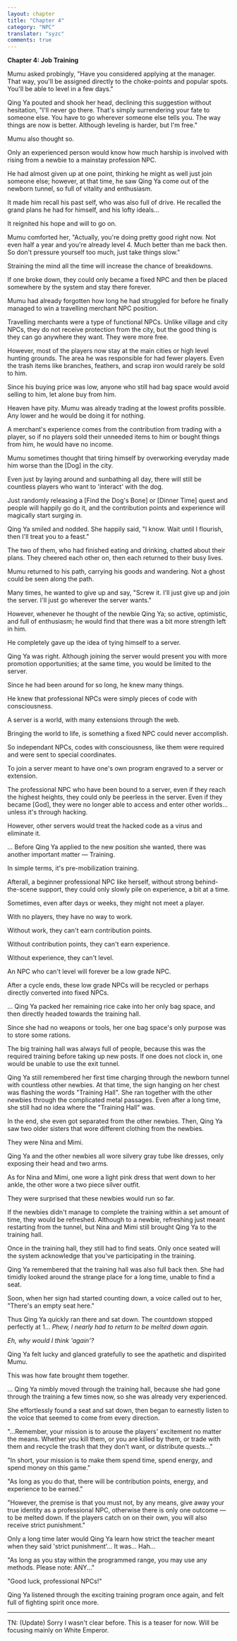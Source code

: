 ```yaml
---
layout: chapter
title: "Chapter 4"
category: "NPC"
translator: "syzc"
comments: true
---
```


**Chapter 4: Job Training**

Mumu asked probingly, "Have you considered applying at the manager. That way, you'll be assigned directly to the choke-points and popular spots. You'll be able to level in a few days."

Qing Ya pouted and shook her head, declining this suggestion without hesitation, "I'll never go there. That's simply surrendering your fate to someone else. You have to go wherever someone else tells you. The way things are now is better. Although leveling is harder, but I'm free."

Mumu also thought so.

Only an experienced person would know how much harship is involved with rising from a newbie to a mainstay profession NPC.

He had almost given up at one point, thinking he might as well just join someone else; however, at that time, he saw Qing Ya come out of the newborn tunnel, so full of vitality and enthusiasm.

It made him recall his past self, who was also full of drive. He recalled the grand plans he had for himself, and his lofty ideals...

It reignited his hope and will to go on.

Mumu comforted her, "Actually, you're doing pretty good right now. Not even half a year and you're already level 4. Much better than me back then. So don't pressure yourself too much, just take things slow."

Straining the mind all the time will increase the chance of breakdowns.

If one broke down, they could only became a fixed NPC and then be placed somewhere by the system and stay there forever.

Mumu had already forgotten how long he had struggled for before he finally managed to win a travelling merchant NPC position.

Travelling merchants were a type of functional NPCs. Unlike village and city NPCs, they do not receive protection from the city, but the good thing is they can go anywhere they want. They were more free.

However, most of the players now stay at the main cities or high level hunting grounds. The area he was responsible for had fewer players. Even the trash items like branches, feathers, and scrap iron would rarely be sold to him.

Since his buying price was low, anyone who still had bag space would avoid selling to him, let alone buy from him.

Heaven have pity. Mumu was already trading at the lowest profits possible. Any lower and he would be doing it for nothing.

A merchant's experience comes from the contribution from trading with a player, so if no players sold their unneeded items to him or bought things from him, he would have no income.

Mumu sometimes thought that tiring himself by overworking everyday made him worse than the [Dog] in the city. 

Even just by laying around and sunbathing all day, there will still be countless players who want to 'interact' with the dog.

Just randomly releasing a [Find the Dog's Bone] or [Dinner Time] quest and people will happily go do it, and the contribution points and experience will magically start surging in.

Qing Ya smiled and nodded. She happily said, "I know. Wait until I flourish, then I'll treat you to a feast."

The two of them, who had finished eating and drinking, chatted about their plans. They cheered each other on, then each returned to their busy lives.

Mumu returned to his path, carrying his goods and wandering. Not a ghost could be seen along the path.

Many times, he wanted to give up and say, "Screw it. I'll just give up and join the server. I'll just go wherever the server wants."

However, whenever he thought of the newbie Qing Ya; so active, optimistic, and full of enthusiasm; he would find that there was a bit more strength left in him.

He completely gave up the idea of tying himself to a server.

Qing Ya was right. Although joining the server would present you with more promotion opportunities; at the same time, you would be limited to the server. 

Since he had been around for so long, he knew many things.

He knew that professional NPCs were simply pieces of code with consciousness.

A server is a world, with many extensions through the web.

Bringing the world to life, is something a fixed NPC could never accomplish.

So independant NPCs, codes with consciousness, like them were required and were sent to special coordinates.

To join a server meant to have one's own program engraved to a server or extension.

The professional NPC who have been bound to a server, even if they reach the highest heights, they could only be peerless in the server. Even if they became [God], they were no longer able to access and enter other worlds... unless it's through hacking.

However, other servers would treat the hacked code as a virus and eliminate it.

... Before Qing Ya applied to the new position she wanted, there was another important matter — Training.

In simple terms, it's pre-mobilization training.

Afterall, a beginner professional NPC like herself, without strong behind-the-scene support, they could only slowly pile on experience, a bit at a time.

Sometimes, even after days or weeks, they might not meet a player.

With no players, they have no way to work.

Without work, they can't earn contribution points.

Without contribution points, they can't earn experience.

Without experience, they can't level.

An NPC who can't level will forever be a low grade NPC.

After a cycle ends, these low grade NPCs will be recycled or perhaps directly converted into fixed NPCs.

... Qing Ya packed her remaining rice cake into her only bag space, and then directly headed towards the training hall.

Since she had no weapons or tools, her one bag space's only purpose was to store some rations.

The big training hall was always full of people, because this was the required training before taking up new posts. If one does not clock in, one would be unable to use the exit tunnel.

Qing Ya still remembered her first time charging through the newborn tunnel with countless other newbies. At that time, the sign hanging on her chest was flashing the words "Training Hall". She ran together with the other newbies through the complicated metal passages. Even after a long time, she still had no idea where the "Training Hall" was.

In the end, she even got separated from the other newbies. Then, Qing Ya saw two older sisters that wore different clothing from the newbies.

They were Nina and Mimi.

Qing Ya and the other newbies all wore silvery gray tube like dresses, only exposing their head and two arms.

As for Nina and Mimi, one wore a light pink dress that went down to her ankle, the other wore a two piece silver outfit.

They were surprised that these newbies would run so far.

If the newbies didn't manage to complete the training within a set amount of time, they would be refreshed. Although to a newbie, refreshing just meant restarting from the tunnel, but Nina and Mimi still brought Qing Ya to the training hall.

Once in the training hall, they still had to find seats. Only once seated will the system acknowledge that you've participating in the training.

Qing Ya remembered that the training hall was also full back then. She had timidly looked around the strange place for a long time, unable to find a seat.

Soon, when her sign had started counting down, a voice called out to her, "There's an empty seat here."

Thus Qing Ya quickly ran there and sat down. The countdown stopped perfectly at 1... *Phew, I nearly had to return to be melted down again.*

*Eh, why would I think 'again'?*

Qing Ya felt lucky and glanced gratefully to see the apathetic and dispirited Mumu.

This was how fate brought them together.

... Qing Ya nimbly moved through the training hall, because she had gone through the training a few times now, so she was already very experienced.

She effortlessly found a seat and sat down, then began to earnestly listen to the voice that seemed to come from every direction.

"...Remember, your mission is to arouse the players' excitement no matter the means. Whether you kill them, or you are killed by them, or trade with them and recycle the trash that they don't want, or distribute quests..."

"In short, your mission is to make them spend time, spend energy, and spend money on this game."

"As long as you do that, there will be contribution points, energy, and experience to be earned."

"However, the premise is that you must not, by any means, give away your true identity as a professional NPC, otherwise there is only one outcome — to be melted down. If the players catch on on their own, you will also receive strict punishment."

Only a long time later would Qing Ya learn how strict the teacher meant when they said 'strict punishment'... It was... Hah...

"As long as you stay within the programmed range, you may use any methods. Please note: ANY..."

"Good luck, professional NPCs!"

Qing Ya listened through the exciting training program once again, and felt full of fighting spirit once more.

---

TN: (Update) Sorry I wasn't clear before. This is a teaser for now. Will be focusing mainly on White Emperor. 
